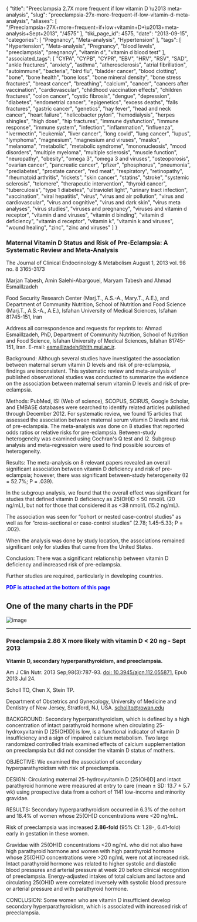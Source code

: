 {
    "title": "Preeclampsia 2.7X more frequent if low vitamin D \u2013 meta-analysis",
    "slug": "preeclampsia-27x-more-frequent-if-low-vitamin-d-meta-analysis",
    "aliases": [
        "/Preeclampsia+27X+more+frequent+if+low+vitamin+D+\u2013+meta-analysis+Sept+2013",
        "/4575"
    ],
    "tiki_page_id": 4575,
    "date": "2013-09-15",
    "categories": [
        "Pregnancy",
        "Meta-analysis",
        "Hypertension"
    ],
    "tags": [
        "Hypertension",
        "Meta-analysis",
        "Pregnancy",
        "blood levels",
        "preeclampsia",
        "pregnancy",
        "vitamin d",
        "vitamin d blood test"
    ],
    "associated_tags": [
        "CYPA",
        "CYPB",
        "CYPR",
        "EBV",
        "HRV",
        "RSV",
        "SAD",
        "ankle fractures",
        "anxiety",
        "asthma",
        "atherosclerosis",
        "atrial fibrillation",
        "autoimmune",
        "bacteria",
        "bird flu",
        "bladder cancer",
        "blood clotting",
        "bone",
        "bone health",
        "bone loss",
        "bone mineral density",
        "bone stress fractures",
        "breast cancer",
        "breathing",
        "calcium",
        "cancer",
        "cancers after vaccination",
        "cardiovascular",
        "childhood vaccination effects",
        "children fractures",
        "colon cancer",
        "cystic fibrosis",
        "dengue",
        "depression",
        "diabetes",
        "endometrial cancer",
        "epigenetics",
        "excess deaths",
        "falls fractures",
        "gastric cancer",
        "genetics",
        "hay fever",
        "head and neck cancer",
        "heart failure",
        "helicobacter pylori",
        "hemodialysis",
        "herpes shingles",
        "high dose",
        "hip fractures",
        "immune dysfunction",
        "immune response",
        "immune system",
        "infection",
        "inflammation",
        "influenza",
        "ivermectin",
        "leukemia",
        "liver cancer",
        "long covid",
        "lung cancer",
        "lupus",
        "lymphoma",
        "magnesium",
        "magnesium and viruses",
        "masks",
        "melanoma",
        "metabolic",
        "metabolic syndrome",
        "mononucleosis",
        "mood disorders",
        "multiple myeloma",
        "multiple sclerosis",
        "muscle function",
        "neuropathy",
        "obesity",
        "omega 3",
        "omega 3 and viruses",
        "osteoporosis",
        "ovarian cancer",
        "pancreatic cancer",
        "pfizer",
        "phosphorus",
        "pneumonia",
        "prediabetes",
        "prostate cancer",
        "red meat",
        "respiratory",
        "retinopathy",
        "rheumatoid arthritis",
        "rickets",
        "skin cancer",
        "statins",
        "stroke",
        "systemic sclerosis",
        "telomere",
        "therapeutic intervention",
        "thyroid cancer",
        "tuberculosis",
        "type 1 diabetes",
        "ultraviolet light",
        "urinary tract infection",
        "vaccination",
        "viral hepatitis",
        "virus",
        "virus and air pollution",
        "virus and cardiovascular",
        "virus and cognitive",
        "virus and dark skin",
        "virus meta analyses",
        "virus studies",
        "viruses and pregnancy",
        "viruses and vitamin d receptor",
        "vitamin d and viruses",
        "vitamin d binding",
        "vitamin d deficiency",
        "vitamin d receptor",
        "vitamin k",
        "vitamin k and viruses",
        "wound healing",
        "zinc",
        "zinc and viruses"
    ]
}


### Maternal Vitamin D Status and Risk of Pre-Eclampsia: A Systematic Review and Meta-Analysis

The Journal of Clinical Endocrinology & Metabolism August 1, 2013 vol. 98 no. 8 3165-3173

Marjan Tabesh,     Amin Salehi-Abargouei,     Maryam Tabesh and     Ahmad Esmaillzadeh

Food Security Research Center (Marj.T., A.S.-A., Mary.T., A.E.), and Department of Community Nutrition, School of Nutrition and Food Science (Marj.T., A.S.-A., A.E.), Isfahan University of Medical Sciences, Isfahan 81745-151, Iran

Address all correspondence and requests for reprints to: Ahmad Esmaillzadeh, PhD, Department of Community Nutrition, School of Nutrition and Food Science, Isfahan University of Medical Sciences, Isfahan 81745-151, Iran. E-mail: esmaillzadeh@hlth.mui.ac.ir.

Background: Although several studies have investigated the association between maternal serum vitamin D levels and risk of pre-eclampsia, findings are inconsistent. This systematic review and meta-analysis of published observational studies was conducted to summarize the evidence on the association between maternal serum vitamin D levels and risk of pre-eclampsia.

Methods: PubMed, ISI (Web of science), SCOPUS, SCIRUS, Google Scholar, and EMBASE databases were searched to identify related articles published through December 2012. For systematic review, we found 15 articles that assessed the association between maternal serum vitamin D levels and risk of pre-eclampsia. The meta-analysis was done on 8 studies that reported odds ratios or relative risks for pre-eclampsia. Between-study heterogeneity was examined using Cochran's Q test and I2. Subgroup analysis and meta-regression were used to find possible sources of heterogeneity.

Results: The meta-analysis on 8 relevant papers revealed an overall significant association between vitamin D deficiency and risk of pre-eclampsia; however, there was significant between-study heterogeneity (I2 = 52.7%; P = .039). 

In the subgroup analysis, we found that the overall effect was significant for studies that defined vitamin D deficiency as 25(OH)D ≤ 50 nmol/L (20 ng/mL), but not for those that considered it as <38 nmol/L (15.2 ng/mL). 

The association was seen for “cohort or nested case-control studies” as well as for “cross-sectional or case-control studies” (2.78; 1.45–5.33; P = .002). 

When the analysis was done by study location, the associations remained significant only for studies that came from the United States.

Conclusion: There was a significant relationship between vitamin D deficiency and increased risk of pre-eclampsia. 

Further studies are required, particularly in developing countries.

 **<span style="color:#00F;">PDF is attached at the bottom of this page</span>** 

## One of the many charts in the PDF

<img src="https://d378j1rmrlek7x.cloudfront.net/attachments/jpeg/pre-eclampsia-f2.jpg" alt="image">

---

### Preeclampsia 2.86 X more likely with vitamin D < 20 ng - Sept 2013

 **Vitamin D, secondary hyperparathyroidism, and preeclampsia.** 

Am J Clin Nutr. 2013 Sep;98(3):787-93. [doi: 10.3945/ajcn.112.055871.](https://doi.org/10.3945/ajcn.112.055871.) Epub 2013 Jul 24.

Scholl TO, Chen X, Stein TP.

Department of Obstetrics and Gynecology, University of Medicine and Dentistry of New Jersey, Stratford, NJ, USA. schollto@rowan.edu

BACKGROUND: Secondary hyperparathyroidism, which is defined by a high concentration of intact parathyroid hormone when circulating 25-hydroxyvitamin D <span>[25(OH)D]</span> is low, is a functional indicator of vitamin D insufficiency and a sign of impaired calcium metabolism. Two large randomized controlled trials examined effects of calcium supplementation on preeclampsia but did not consider the vitamin D status of mothers.

OBJECTIVE: We examined the association of secondary hyperparathyroidism with risk of preeclampsia.

DESIGN: Circulating maternal 25-hydroxyvitamin D <span>[25(OH)D]</span> and intact parathyroid hormone were measured at entry to care (mean ± SD: 13.7 ± 5.7 wk) using prospective data from a cohort of 1141 low-income and minority gravidae.

RESULTS: Secondary hyperparathyroidism occurred in 6.3% of the cohort and 18.4% of women whose 25(OH)D concentrations were <20 ng/mL. 

Risk of preeclampsia was increased  **2.86-fold**  (95% CI: 1.28-, 6.41-fold) early in gestation in these women.

Gravidae with 25(OH)D concentrations <20 ng/mL who did not also have high parathyroid hormone and women with high parathyroid hormone whose 25(OH)D concentrations were >20 ng/mL were not at increased risk. Intact parathyroid hormone was related to higher systolic and diastolic blood pressures and arterial pressure at week 20 before clinical recognition of preeclampsia. Energy-adjusted intakes of total calcium and lactose and circulating 25(OH)D were correlated inversely with systolic blood pressure or arterial pressure and with parathyroid hormone.

CONCLUSION: Some women who are vitamin D insufficient develop secondary hyperparathyroidism, which is associated with increased risk of preeclampsia.